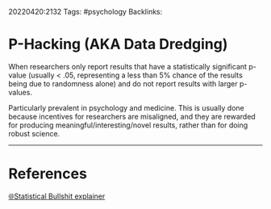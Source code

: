 20220420:2132
Tags: #psychology 
Backlinks:
# P-Hacking (AKA Data Dredging)
When researchers only report results that have a statistically significant p-value (usually < .05, representing a less than 5% chance of the results being due to randomness alone) and do not report results with larger p-values.

Particularly prevalent in psychology and medicine. This is usually done because incentives for researchers are misaligned, and they are rewarded for producing meaningful/interesting/novel results, rather than for doing robust science.

---
# References
[🌐Statistical Bullshit explainer](https://statisticalbullshit.com/2017/07/17/p-hacking/)